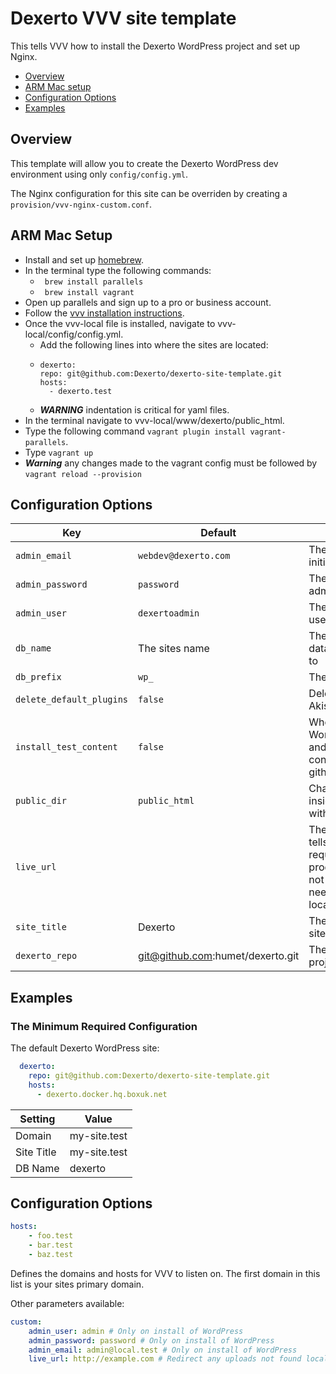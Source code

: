 # Dexerto VVV site template

This tells VVV how to install the Dexerto WordPress project and set up Nginx.

 - [Overview](#overview)
 - [ARM Mac setup](#arm-mac-setup)
 - [Configuration Options](#configuration-options)
 - [Examples](#examples)

## Overview

This template will allow you to create the Dexerto WordPress dev environment using only `config/config.yml`.

The Nginx configuration for this site can be overriden by creating a `provision/vvv-nginx-custom.conf`.

## ARM Mac Setup 

- Install and set up [homebrew](https://brew.sh/).
- In the terminal type the following commands:
  - ``` brew install parallels```
  - ``` brew install vagrant```
- Open up parallels and sign up to a pro or business account.
- Follow the [vvv installation instructions](https://varyingvagrantvagrants.org/docs/en-US/installation/).
- Once the vvv-local file is installed, navigate to vvv-local/config/config.yml.
  - Add the following lines into where the sites are located:
  - ```
    dexerto:
    repo: git@github.com:Dexerto/dexerto-site-template.git
    hosts:
      - dexerto.test
  - ***WARNING*** indentation is critical for yaml files.
- In the terminal navigate to vvv-local/www/dexerto/public_html.
- Type the following command ```vagrant plugin install vagrant-parallels```.
- Type ```vagrant up```
- ***Warning*** any changes made to the vagrant config must be followed by ```vagrant reload --provision```

## Configuration Options


| Key                      | Default                    | Description                                                                                                                                                                                                                                                                        |
|--------------------------|----------------------------|------------------------------------------------------------------------------------------------------------------------------------------------------------------------------------------------------------------------------------------------------------------------------------|
| `admin_email`            | `webdev@dexerto.com`         | The email address of the initial admin user                                                                                                                                                                                                                                        |
| `admin_password`         | `password`                 | The password for the initial admin user                                                                                                                                                                                                                                            |
| `admin_user`             | `dexertoadmin`                    | The name of the initial admin user                                                                                                                                                                                                                                                 |
| `db_name`                | The sites name             | The name of the MySQL database to create and install to                                                                                                                                                                                                                           |
| `db_prefix`              | `wp_`                      | The WP table prefix                                                                                                                                                                                                                                                               |
| `delete_default_plugins` | `false`                    | Deletes the Hello Dolly and Akismet plugins on install                                                                                                                                                                                                                             |
| `install_test_content`   | `false`                    | When first installing WordPress, run the importer and import standard test content from github.com/poststatus/wptest                                                                                                                                                               |
| `public_dir`             | `public_html`              | Change the default folder inside the website's folder with the WP installation            |
| `live_url`               |                            | The production site URL, this tells Nginx to redirect requests for assets to the production server if they're not found. This prevents the need to store those assets locally.                                                                                                     |
| `site_title`             | Dexerto | The main name/title of the site, defaults to `Dexerto`                                                                                                                                                                                                                       |
| `dexerto_repo`             | git@github.com:humet/dexerto.git | The SSH link to the Dexerto project repo                                                                                                                                                                                                                       |

## Examples

### The Minimum Required Configuration

The default Dexerto WordPress site:

```yaml
  dexerto:
    repo: git@github.com:Dexerto/dexerto-site-template.git
    hosts:
      - dexerto.docker.hq.boxuk.net
```

| Setting    | Value        |
|------------|--------------|
| Domain     | my-site.test |
| Site Title | my-site.test |
| DB Name    | dexerto      |

## Configuration Options

```yaml
hosts:
    - foo.test
    - bar.test
    - baz.test
```

Defines the domains and hosts for VVV to listen on.
The first domain in this list is your sites primary domain.

Other parameters available:

```yaml
custom:
    admin_user: admin # Only on install of WordPress
    admin_password: password # Only on install of WordPress
    admin_email: admin@local.test # Only on install of WordPress
    live_url: http://example.com # Redirect any uploads not found locally to this domain
```
